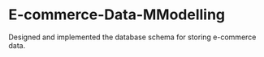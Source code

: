 # E-commerce-Data-MModelling
Designed and implemented the database schema for storing e-commerce data.
